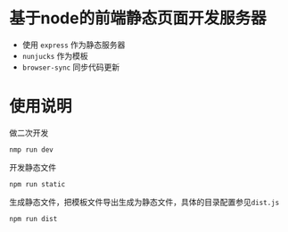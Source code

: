 # 基于node的前端静态页面开发服务器

- 使用 `express` 作为静态服务器
- `nunjucks` 作为模板
- `browser-sync` 同步代码更新

# 使用说明

做二次开发

```
nmp run dev
```

开发静态文件

```
npm run static
```

生成静态文件，把模板文件导出生成为静态文件，具体的目录配置参见`dist.js`

```
npm run dist
```
